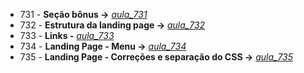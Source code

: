 - 731 - **Seção bônus ->** *[aula_731](./aula_731.md)*
- 732 - **Estrutura da landing page ->** *[aula_732](./landing_page/)*
- 733 - **Links -** *[aula_733](./aula_733.md)*
- 734 - **Landing Page - Menu ->** *[aula_734](./landing_page/)*
- 735 - **Landing Page - Correções e separação do CSS ->** *[aula_735](./landing_page/)*